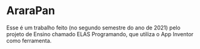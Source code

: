 # AraraPan

Esse é um trabalho feito (no segundo semestre do ano de 2021) pelo projeto de Ensino chamado ELAS Programando, que utiliza o App Inventor como ferramenta.
